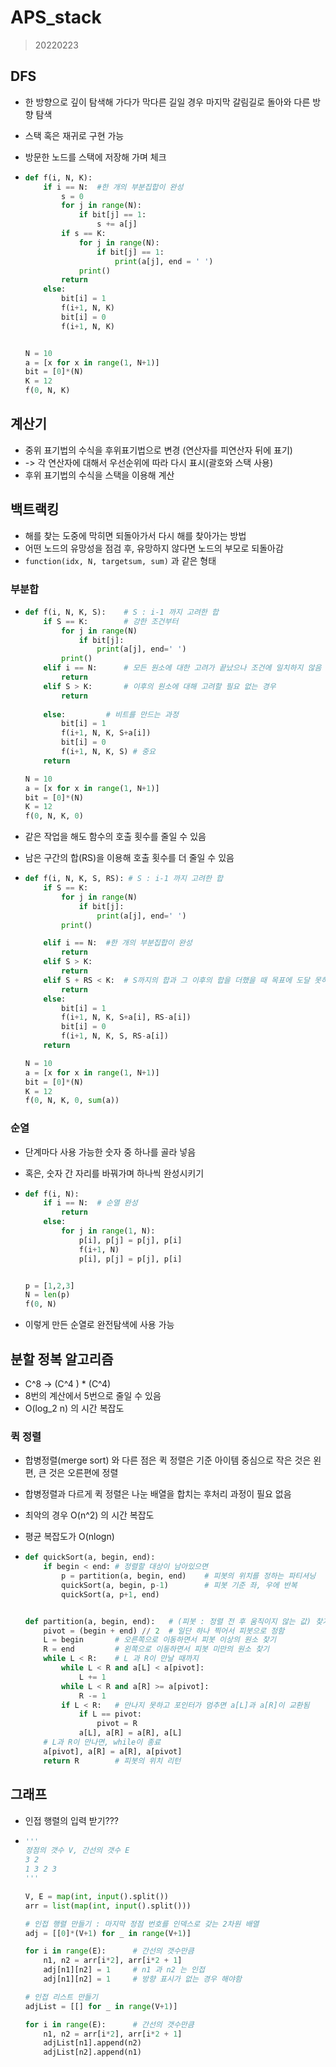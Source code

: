 # APS_stack

> 20220223

## DFS

* 한 방향으로 깊이 탐색해 가다가 막다른 길일 경우 마지막 갈림길로 돌아와 다른 방향 탐색

* 스택 혹은 재귀로 구현 가능

* 방문한 노드를 스택에 저장해 가며 체크

* ```python
  def f(i, N, K):
      if i == N:  #한 개의 부분집합이 완성
          s = 0
          for j in range(N):
              if bit[j] == 1:
                  s += a[j]
          if s == K:
              for j in range(N):
                  if bit[j] == 1:
                      print(a[j], end = ' ')
              print()
          return
      else:
          bit[i] = 1
          f(i+1, N, K)
          bit[i] = 0
          f(i+1, N, K)
  
  
  N = 10
  a = [x for x in range(1, N+1)]
  bit = [0]*(N)
  K = 12
  f(0, N, K)
  ```





## 계산기

* 중위 표기법의 수식을 후위표기법으로 변경 (연산자를 피연산자 뒤에 표기)
* -> 각 연산자에 대해서 우선순위에 따라 다시 표시(괄호와 스택 사용)
* 후위 표기법의 수식을 스택을 이용해 계산



## 백트랙킹

* 해를 찾는 도중에 막히면 되돌아가서 다시 해를 찾아가는 방법
* 어떤 노드의 유망성을 점검 후, 유망하지 않다면 노드의 부모로 되돌아감
* `function(idx, N, targetsum, sum)` 과 같은 형태



### 부분합

* ```python
  def f(i, N, K, S): 	# S : i-1 까지 고려한 합
      if S == K:		# 강한 조건부터
          for j in range(N)
              if bit[j]:
                  print(a[j], end=' ')
          print()
      elif i == N:  	# 모든 원소에 대한 고려가 끝났으나 조건에 일치하지 않음
          return
      elif S > K:		# 이후의 원소에 대해 고려할 필요 없는 경우
          return
      
      else:			# 비트를 만드는 과정
          bit[i] = 1
          f(i+1, N, K, S+a[i])
          bit[i] = 0
          f(i+1, N, K, S) # 중요
      return
  
  N = 10
  a = [x for x in range(1, N+1)]
  bit = [0]*(N)
  K = 12
  f(0, N, K, 0)
  ```

* 같은 작업을 해도 함수의 호출 횟수를 줄일 수 있음

* 남은 구간의 합(RS)을 이용해 호출 횟수를 더 줄일 수 있음

* ```python
  def f(i, N, K, S, RS): # S : i-1 까지 고려한 합
      if S == K:
          for j in range(N)
              if bit[j]:
                  print(a[j], end=' ')
          print()
  
      elif i == N:  #한 개의 부분집합이 완성
          return
      elif S > K:
          return
      elif S + RS < K:	# S까지의 합과 그 이후의 합을 더했을 때 목표에 도달 못하면
          return
      else:
          bit[i] = 1
          f(i+1, N, K, S+a[i], RS-a[i])
          bit[i] = 0
          f(i+1, N, K, S, RS-a[i])
      return
  
  N = 10
  a = [x for x in range(1, N+1)]
  bit = [0]*(N)
  K = 12
  f(0, N, K, 0, sum(a))
  ```



### 순열

* 단계마다 사용 가능한 숫자 중 하나를 골라 넣음

* 혹은, 숫자 간 자리를 바꿔가며 하나씩 완성시키기

* ```python
  def f(i, N):
      if i == N:  # 순열 완성
          return
      else:
          for j in range(1, N):
              p[i], p[j] = p[j], p[i]
              f(i+1, N)
              p[i], p[j] = p[j], p[i]
  
  
  p = [1,2,3]
  N = len(p)
  f(0, N)
  ```

* 이렇게 만든 순열로 완전탐색에 사용 가능



## 분할 정복 알고리즘

* C^8 -> (C^4 ) * (C^4)
* 8번의 계산에서 5번으로 줄일 수 있음
* O(log_2 n) 의 시간 복잡도



### 퀵 정렬

* 합병정렬(merge sort) 와 다른 점은 퀵 정렬은 기준 아이템 중심으로 작은 것은 왼편, 큰 것은 오른편에 정렬

* 합병정렬과 다르게 퀵 정렬은 나눈 배열을 합치는 후처리 과정이 필요 없음

* 최악의 경우 O(n^2) 의 시간 복잡도

* 평균 복잡도가 O(nlogn)

* ```python
  def quickSort(a, begin, end):
      if begin < end: # 정렬할 대상이 남아있으면
          p = partition(a, begin, end)    # 피봇의 위치를 정하는 파티셔닝
          quickSort(a, begin, p-1)        # 피봇 기준 좌, 우에 반복
          quickSort(a, p+1, end)
  
  
  def partition(a, begin, end):   # (피봇 : 정렬 전 후 움직이지 않는 값) 찾기
      pivot = (begin + end) // 2  # 일단 하나 찍어서 피봇으로 정함
      L = begin       # 오른쪽으로 이동하면서 피봇 이상의 원소 찾기
      R = end         # 왼쪽으로 이동하면서 피봇 미만의 원소 찾기
      while L < R:    # L 과 R이 만날 때까지
          while L < R and a[L] < a[pivot]:
              L += 1
          while L < R and a[R] >= a[pivot]:
              R -= 1
          if L < R:   # 만나지 못하고 포인터가 멈추면 a[L]과 a[R]이 교환됨
              if L == pivot:
                  pivot = R
              a[L], a[R] = a[R], a[L]
      # L과 R이 만나면, while이 종료
      a[pivot], a[R] = a[R], a[pivot]
      return R        # 피봇의 위치 리턴
  
  ```



## 그래프

* 인접 행렬의 입력 받기???

* ```python
  '''
  정점의 갯수 V, 간선의 갯수 E
  3 2
  1 3 2 3
  '''
  
  V, E = map(int, input().split())
  arr = list(map(int, input().split()))
  
  # 인접 행렬 만들기 : 마지막 정점 번호를 인덱스로 갖는 2차원 배열
  adj = [[0]*(V+1) for _ in range(V+1)]
  
  for i in range(E):      # 간선의 갯수만큼
      n1, n2 = arr[i*2], arr[i*2 + 1]
      adj[n1][n2] = 1     # n1 과 n2 는 인접
      adj[n1][n2] = 1     # 방향 표시가 없는 경우 해야함
  
  # 인접 리스트 만들기
  adjList = [[] for _ in range(V+1)]
  
  for i in range(E):      # 간선의 갯수만큼
      n1, n2 = arr[i*2], arr[i*2 + 1]
      adjList[n1].append(n2)
      adjList[n2].append(n1)
  
  ```

